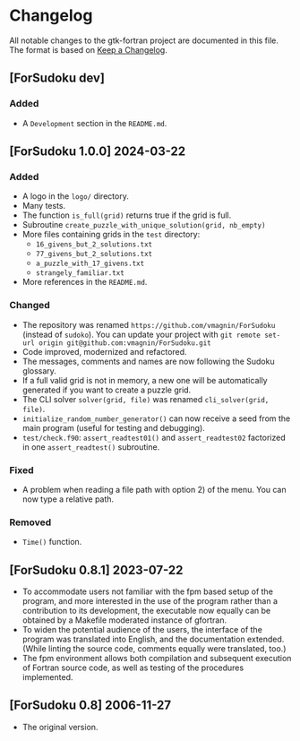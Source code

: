 # Changelog

All notable changes to the gtk-fortran project are documented in this file. The
format is based on [Keep a Changelog](https://keepachangelog.com/en/1.1.0/).

## [ForSudoku dev]

### Added
- A `Development` section in the `README.md`.


## [ForSudoku 1.0.0] 2024-03-22

### Added
- A logo in the `logo/` directory.
- Many tests.
- The function `is_full(grid)` returns true if the grid is full.
- Subroutine `create_puzzle_with_unique_solution(grid, nb_empty)`
- More files containing grids in the `test` directory:
    - `16_givens_but_2_solutions.txt`
    - `77_givens_but_2_solutions.txt`
    - `a_puzzle_with_17_givens.txt`
    - `strangely_familiar.txt`
- More references in the `README.md`.

### Changed
- The repository was renamed `https://github.com/vmagnin/ForSudoku` (instead of `sudoko`). 
You can update your project with `git remote set-url origin git@github.com:vmagnin/ForSudoku.git`
- Code improved, modernized and refactored.
- The messages, comments and names are now following the Sudoku glossary.
- If a full valid grid is not in memory, a new one will be automatically
generated if you want to create a puzzle grid.
- The CLI solver `solver(grid, file)` was renamed `cli_solver(grid, file)`.
- `initialize_random_number_generator()` can now receive a seed from the main
program (useful for testing and debugging).
- `test/check.f90`: `assert_readtest01()` and `assert_readtest02` factorized in one `assert_readtest()` subroutine.

### Fixed
- A problem when reading a file path with option 2) of the menu. You can now type a relative path.

### Removed
- `Time()` function.


## [ForSudoku 0.8.1] 2023-07-22

- To accommodate users not familiar with the fpm based setup of the program,
  and more interested in the use of the program rather than a contribution to
  its development, the executable now equally can be obtained by a Makefile
  moderated instance of gfortran.
- To widen the potential audience of the users, the interface of the program
  was translated into English, and the documentation extended.  (While linting
  the source code, comments equally were translated, too.)
- The fpm environment allows both compilation and subsequent execution of
  Fortran source code, as well as testing of the procedures implemented.


## [ForSudoku 0.8] 2006-11-27

- The original version.
